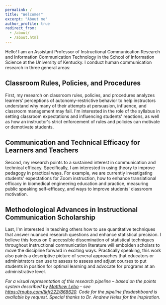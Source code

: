 ```yaml
---
permalink: /
title: "Welcome!"
excerpt: "About me"
author_profile: true
redirect_from: 
  - /about/
  - /about.html
---
```


Hello! I am an Assistant Professor of Instructional Communication Research and Information Communication Technology in the School of Information Science at the University of Kentucky. I conduct human communication research in three general areas:

Classroom Rules, Policies, and Procedures
------
First, my research on classroom rules, policies, and procedures analyzes learners’ perceptions of autonomy-restrictive behavior to help instructors understand why many of their attempts at persuasion, influence, and classroom management may fail. I'm interested in the role of the syllabus in setting classroom expectations and influencing students' reactions, as well as how an instructor's strict enforcement of rules and policies can motivate or demotivate students. 

Communication and Technical Efficacy for Learners and Teachers
------
Second, my research points to a sustained interest in communication and technical efficacy. Specifically, I am interested in using theory to improve pedagogy in practical ways. For example, we are currently investigating students' expectations for Zoom instruction, how to enhance translational efficacy in biomedical engineering education and practice, measuring public speaking self-efficacy, and ways to improve students' classroom motivation.

Methodological Advances in Instructional Communication Scholarship
------
Last, I'm interested in teaching others how to use quantitative techniques that answer nuanced research questions and enhance statistical precision. I believe this focus on 0 accessible dissemination of statistical techniques throughout instructional communication literature will embolden scholars to move the discipline forward in exciting ways. Practically speaking, this work also paints a descriptive picture of several approaches that educators or administrators can use to assess to assess and adjust  courses to put students in position for optimal learning and advocate for programs at an administrative level. 

*For a visual representation of this research pipeline – based on the points system described by [Matthew Lebo](https://www.cambridge.org/core/journals/ps-political-science-and-politics/article/abs/managing-your-research-pipeline/E75F5F84AAD505EE6E66155EB8E9A81F) – see https://rpubs.com/tkfr222/868620. Code for the pipeline flexdashboard is available by request. Special thanks to Dr. Andrew Heiss for the inspiration.*
